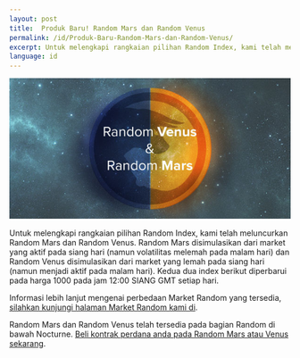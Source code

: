 ```yaml
---
layout: post
title:  Produk Baru! Random Mars dan Random Venus
permalink: /id/Produk-Baru-Random-Mars-dan-Random-Venus/
excerpt: Untuk melengkapi rangkaian pilihan Random Index, kami telah meluncurkan Random Mars dan Random Venus.
language: id
---
```


![](/images/3490486_orig.jpg)

Untuk melengkapi rangkaian pilihan Random Index, kami telah meluncurkan Random Mars dan Random Venus. Random Mars disimulasikan dari market yang aktif pada siang hari (namun volatilitas melemah pada malam hari) dan Random Venus disimulasikan dari market yang lemah pada siang hari (namun menjadi aktif pada malam hari). Kedua dua index berikut diperbarui pada harga 1000 pada jam 12:00 SIANG GMT setiap hari.

Informasi lebih lanjut mengenai perbedaan Market Random yang tersedia, [silahkan kunjungi halaman Market Random kami di](https://www.binary.com/get-started/random-markets?l=ID&utm_medium=social&utm_source=blog&utm_content=whatsnew).

Random Mars dan Random Venus telah tersedia pada bagian Random di bawah Nocturne. [Beli kontrak perdana anda pada Random Mars atau Venus sekarang](https://www.binary.com/c/trade.cgi?market=random&time=5m&form_name=risefall&H=S0P&currency=USD&underlying_symbol=RDVENUS&date_start=1396952700&type=INTRADU&payout=250&l=ID&utm_medium=social&utm_source=blog&utm_content=whatsnew).
